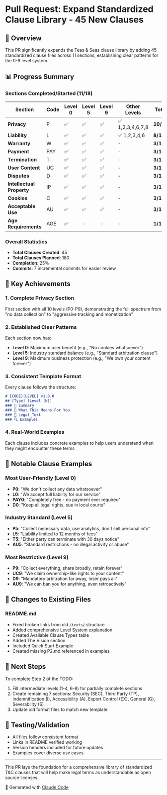 # Pull Request: Expand Standardized Clause Library - 45 New Clauses

## 🎯 Overview
This PR significantly expands the Teas & Seas clause library by adding 45 standardized clause files across 11 sections, establishing clear patterns for the 0-9 level system.

## 📊 Progress Summary

### Sections Completed/Started (11/18)
| Section | Code | Level 0 | Level 5 | Level 9 | Other Levels | Total |
|---------|------|---------|---------|---------|--------------|-------|
| **Privacy** | P | ✅ | ✅ | ✅ | ✅ 1,2,3,4,6,7,8 | **10/10** |
| **Liability** | L | ✅ | ✅ | ✅ | ✅ 1,2,3,4,6 | **8/10** |
| **Warranty** | W | ✅ | ✅ | ✅ | - | **3/10** |
| **Payment** | PAY | ✅ | ✅ | ✅ | - | **3/10** |
| **Termination** | T | ✅ | ✅ | ✅ | - | **3/10** |
| **User Content** | UC | ✅ | ✅ | ✅ | - | **3/10** |
| **Disputes** | D | ✅ | ✅ | ✅ | - | **3/10** |
| **Intellectual Property** | IP | ✅ | ✅ | ✅ | - | **3/10** |
| **Cookies** | C | ✅ | ✅ | ✅ | - | **3/10** |
| **Acceptable Use** | AU | ✅ | ✅ | ✅ | - | **3/10** |
| **Age Requirements** | AGE | ✅ | - | - | - | **1/10** |

### Overall Statistics
- **Total Clauses Created**: 45
- **Total Clauses Planned**: 180  
- **Completion**: 25%
- **Commits**: 7 incremental commits for easier review

## 🌟 Key Achievements

### 1. **Complete Privacy Section**
First section with all 10 levels (P0-P9), demonstrating the full spectrum from "no data collection" to "aggressive tracking and monetization"

### 2. **Established Clear Patterns**
Each section now has:
- **Level 0**: Maximum user benefit (e.g., "No cookies whatsoever")
- **Level 5**: Industry standard balance (e.g., "Standard arbitration clause")
- **Level 9**: Maximum business protection (e.g., "We own your content forever")

### 3. **Consistent Template Format**
Every clause follows the structure:
```markdown
# [CODE][LEVEL] v1.0.0
## [Type] (Level [N])
### 📌 Summary
### 👤 What This Means For You  
### 📜 Legal Text
### 🔍 Examples
```

### 4. **Real-World Examples**
Each clause includes concrete examples to help users understand when they might encounter these terms

## 📝 Notable Clause Examples

### Most User-Friendly (Level 0)
- **P0**: "We don't collect any data whatsoever"
- **L0**: "We accept full liability for our service"
- **PAY0**: "Completely free - no payment ever required"
- **D0**: "Keep all legal rights, sue in local courts"

### Industry Standard (Level 5)  
- **P5**: "Collect necessary data, use analytics, don't sell personal info"
- **L5**: "Liability limited to 12 months of fees"
- **T5**: "Either party can terminate with 30 days notice"
- **AU5**: "Standard restrictions - no illegal activity or abuse"

### Most Restrictive (Level 9)
- **P9**: "Collect everything, share broadly, retain forever"
- **UC9**: "We claim ownership-like rights to your content"
- **D9**: "Mandatory arbitration far away, loser pays all"
- **AU9**: "We can ban you for anything, even retroactively"

## 🔄 Changes to Existing Files

### README.md
- Fixed broken links from old `/texts/` structure
- Added comprehensive Level System explanation
- Created Available Clause Types table
- Added The Vision section
- Included Quick Start Example
- Created missing P2.md referenced in examples

## 🚀 Next Steps

To complete Step 2 of the TODO:
1. Fill intermediate levels (1-4, 6-8) for partially complete sections
2. Create remaining 7 sections: Security (SEC), Third Party (TP), Indemnification (I), Accessibility (A), Export Control (EX), General (G), Severability (S)
3. Update old format files to match new template

## 🧪 Testing/Validation

- All files follow consistent format
- Links in README verified working
- Version headers included for future updates
- Examples cover diverse use cases

---

This PR lays the foundation for a comprehensive library of standardized T&C clauses that will help make legal terms as understandable as open source licenses.

🤖 Generated with [Claude Code](https://claude.ai/code)